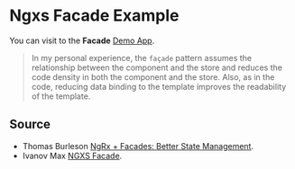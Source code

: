 # Ngxs Facade Example

You can visit to the **Facade** [Demo App](https://offwork.github.io/ngxs-facade-example/).

> In my personal experience, the `façade` pattern assumes the relationship between the component and the store and reduces the code density in both the component and the store. Also, as in the code, reducing data binding to the template improves the readability of the template.

## Source

  * Thomas Burleson [NgRx + Facades: Better State Management](https://medium.com/@thomasburlesonIA/ngrx-facades-better-state-management-82a04b9a1e39).
  * Ivanov Max [NGXS Facade](https://medium.com/ngxs/ngxs-facade-3aa90c41497b).
